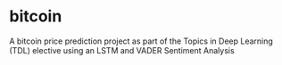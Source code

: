 # bitcoin
A bitcoin price prediction project as part of the Topics in Deep Learning (TDL) elective using an LSTM and VADER Sentiment Analysis
